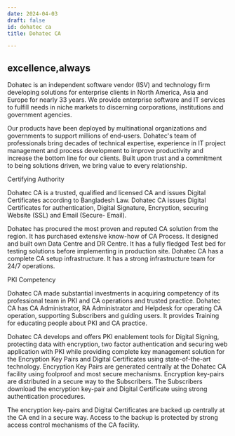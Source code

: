 ```yaml
---
date: 2024-04-03 
draft: false
id: dohatec ca
title: Dohatec CA

---
```


## excellence,always

Dohatec is an independent software vendor (ISV) and technology firm developing solutions for enterprise clients in North America, Asia and Europe for nearly 33 years. We provide enterprise software and IT services to fulfill needs in niche markets to discerning corporations, institutions and government agencies.

Our products have been deployed by multinational organizations and governments to support millions of end-users. Dohatec's team of professionals bring decades of technical expertise, experience in IT project management and process development to improve productivity and increase the bottom line for our clients. Built upon trust and a commitment to being solutions driven, we bring value to every relationship.

Certifying Authority

Dohatec CA is a trusted, qualified and licensed CA and issues Digital Certificates according to Bangladesh Law. Dohatec CA issues Digital Certificates for authentication, Digital Signature, Encryption, securing Website (SSL) and Email (Secure- Email).

Dohatec has procured the most proven and reputed CA solution from the region. It has purchased extensive know-how of CA Process. It designed and built own Data Centre and DR Centre. It has a fully fledged Test bed for testing solutions before implementing in production site. Dohatec CA has a complete CA setup infrastructure. It has a strong infrastructure team for 24/7 operations. 

PKI Competency

Dohatec CA made substantial investments in acquiring competency of its professional team in PKI and CA operations and trusted practice. Dohatec CA has CA Administrator, RA Administrator and Helpdesk for operating CA operation, supporting Subscribers and guiding users. It provides Training for educating people about PKI and CA practice.

Dohatec CA develops and offers PKI enablement tools for Digital Signing, protecting data with encryption, two factor authentication and securing web application with PKI while providing  complete key management solution for the Encryption Key Pairs and Digital Certificates using state-of-the-art technology. Encryption Key Pairs are generated centrally at the Dohatec CA facility using foolproof and most secure mechanisms. Encryption key-pairs are distributed in a secure way to the Subscribers. The Subscribers download the encryption key-pair and Digital Certificate using strong authentication procedures.

The encryption key-pairs and Digital Certificates are backed up centrally at the CA end in a secure way. Access to the backup is protected by strong access control mechanisms of the CA facility.

